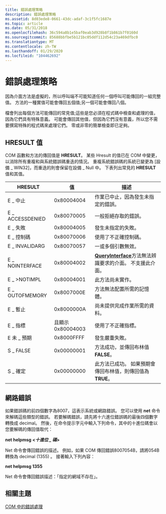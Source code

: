 ```yaml
---
title: 錯誤處理策略
description: 錯誤處理策略
ms.assetid: 8d03ede8-0661-43dc-adaf-3c1f5fc1687e
ms.topic: article
ms.date: 05/31/2018
ms.openlocfilehash: 36c594a8b1e5baf0eab3d928b8f1b861b7f0160d
ms.sourcegitcommit: 85688bbfbe5b121bc05ddf112d54c23a469dfbc0
ms.translationtype: MT
ms.contentlocale: zh-TW
ms.lasthandoff: 01/29/2020
ms.locfileid: "104462692"
---
```

# <a name="error-handling-strategies"></a>錯誤處理策略

因為介面方法是虛擬的，所以呼叫端不可能知道任何一個呼叫可能傳回的一組完整值。 方法的一種實值可能會傳回五個值;另一個可能會傳回八個。

檔會列出每個方法可能傳回的常見值;這些是您必須在程式碼中檢查和處理的值，因為它們具有特殊意義。 可能會傳回其他值，但因為它們沒有意義，所以您不需要撰寫特殊的程式碼來處理它們。 零或非零的簡單檢查即已足夠。

## <a name="hresult-values"></a>HRESULT 值

COM 函數和方法的傳回值是 **HRESULT**。 某些 Hresult 的值已在 COM 中變更，以消除所有重複和與系統錯誤碼重迭的情況。 重複系統錯誤碼的系統已變更為 [設備 \_ WIN32]，而重迭的則會保留在設備 \_ Null 中。 下表列出常見的 **HRESULT** 值和其值。



| HRESULT                    | 值                 | 描述                                                                                                                                        |
|----------------------------|-----------------------|----------------------------------------------------------------------------------------------------------------------------------------------------|
| E \_ 中止<br/>        | 0x80004004<br/> | 作業已中止，因為發生未指定的錯誤。<br/>                                                                              |
| E \_ ACCESSDENIED<br/> | 0x80070005<br/> | 一般拒絕存取的錯誤。<br/>                                                                                                          |
| E \_ 失敗<br/>         | 0x80004005<br/> | 發生未指定的失敗。<br/>                                                                                                    |
| E \_ 控制碼<br/>       | 0x80070006<br/> | 使用了不正確控制碼。<br/>                                                                                                             |
| E \_ INVALIDARG<br/>   | 0x80070057<br/> | 一或多個引數無效。<br/>                                                                                                      |
| E \_ NOINTERFACE<br/>  | 0x80004002<br/> | [**QueryInterface**](/windows/desktop/api/Unknwn/nf-unknwn-iunknown-queryinterface(q))方法無法辨識要求的介面。 不支援此介面。<br/> |
| E \_ >NOTIMPL<br/>      | 0x80004001<br/> | 此方法尚未實作。<br/>                                                                                                          |
| E \_ OUTOFMEMORY<br/>  | 0x8007000E<br/> | 方法無法配置所需的記憶體。<br/>                                                                                         |
| E \_ 暫止<br/>      | 0x8000000A<br/> | 尚未提供完成作業所需的資料。<br/>                                                                      |
| E \_ 指標<br/>      | 且顯示0x80004003<br/> | 使用了不正確指標。<br/>                                                                                                            |
| E 未 \_ 預期<br/>   | 0x8000FFFF<br/> | 發生嚴重失敗。<br/>                                                                                                    |
| S \_ FALSE<br/>        | 0x00000001<br/> | 方法成功，並傳回布林值 **FALSE**。<br/>                                                                          |
| S \_ 確定<br/>           | 0x00000000<br/> | 此方法已成功。 如果預期會傳回布林值，則傳回值為 **TRUE**。<br/>                                            |



 

## <a name="network-errors"></a>網路錯誤

如果錯誤碼的前四個數字為8007，這表示系統或網路錯誤。 您可以使用 **net** 命令來解碼這些類型的錯誤。 若要解碼錯誤，請先將十六進位錯誤碼的最後四個數字轉換成 decimal。 然後，在命令提示字元中輸入下列命令，其中的十進位碼會以您要解碼的傳回值取代：

**net helpmsg <***十進位 \_ 碼***>**

Net 命令會傳回錯誤的描述。 例如，如果 COM 傳回錯誤8007054B，請將054B 轉換為 decimal (1355) 。 接著輸入下列內容：

**net helpmsg 1355**

Net 命令會傳回錯誤描述：「指定的網域不存在」。

## <a name="related-topics"></a>相關主題

<dl> <dt>

[COM 中的錯誤處理](error-handling-in-com.md)
</dt> </dl>

 

 





